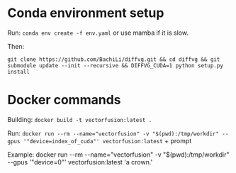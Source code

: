 # Conda environment setup

Run: ```conda env create -f env.yaml``` or use mamba if it is slow.

Then:
```
git clone https://github.com/BachiLi/diffvg.git && cd diffvg && git submodule update --init --recursive && DIFFVG_CUDA=1 python setup.py install
```

# Docker commands

Building: ```docker build -t vectorfusion:latest .```

Run: ```docker run --rm --name="vectorfusion" -v "$(pwd):/tmp/workdir" --gpus '"device=index_of_cuda"' vectorfusion:latest``` + prompt

Example: docker run --rm --name="vectorfusion" -v "$(pwd):/tmp/workdir" --gpus '"device=0"' vectorfusion:latest 'a crown.'
